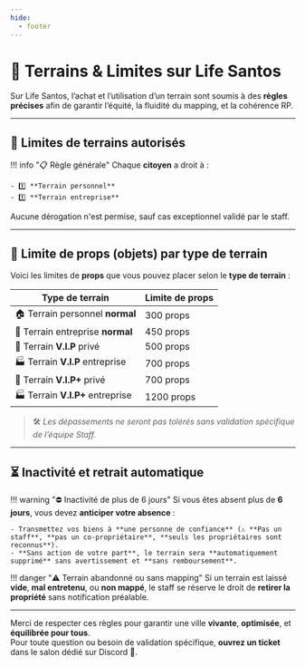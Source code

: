 ```yaml
---
hide:
  - footer
---
```


# 🏡 Terrains & Limites sur Life Santos

Sur Life Santos, l’achat et l’utilisation d’un terrain sont soumis à des **règles précises** afin de garantir l’équité, la fluidité du mapping, et la cohérence RP.

---

## 📌 Limites de terrains autorisés

!!! info "📋 Règle générale"
    Chaque **citoyen** a droit à :
    
    - 1️⃣ **Terrain personnel**
    - 1️⃣ **Terrain entreprise**

Aucune dérogation n'est permise, sauf cas exceptionnel validé par le staff.

---

## 🧱 Limite de props (objets) par type de terrain

Voici les limites de **props** que vous pouvez placer selon le **type de terrain** :

| Type de terrain                        | Limite de props |
|----------------------------------------|------------------|
| 🏠 Terrain personnel **normal**         | 300 props        |
| 🏢 Terrain entreprise **normal**        | 450 props        |
| 🏡 Terrain **V.I.P** privé              | 500 props        |
| 🏭 Terrain **V.I.P** entreprise         | 700 props        |
| 🏡 Terrain **V.I.P+** privé             | 700 props        |
| 🏭 Terrain **V.I.P+** entreprise        | 1200 props       |

> 🛠️ *Les dépassements ne seront pas tolérés sans validation spécifique de l’équipe Staff.*

---

## ⏳ Inactivité et retrait automatique

!!! warning "⛔ Inactivité de plus de 6 jours"
    Si vous êtes absent plus de **6 jours**, vous devez **anticiper votre absence** :

    - Transmettez vos biens à **une personne de confiance** (⚠️ **Pas un staff**, **pas un co-propriétaire**, **seuls les propriétaires sont reconnus**).
    - **Sans action de votre part**, le terrain sera **automatiquement supprimé** sans avertissement et **sans remboursement**.

!!! danger "⚠️ Terrain abandonné ou sans mapping"
    Si un terrain est laissé **vide**, **mal entretenu**, ou **non mappé**, le staff se réserve le droit de **retirer la propriété** sans notification préalable.

---

Merci de respecter ces règles pour garantir une ville **vivante**, **optimisée**, et **équilibrée pour tous**.  
Pour toute question ou besoin de validation spécifique, **ouvrez un ticket** dans le salon dédié sur Discord 📩.

